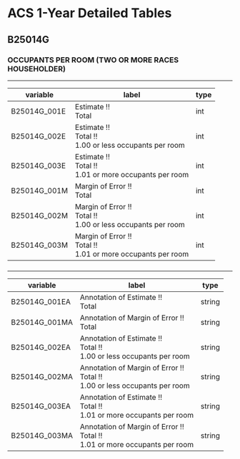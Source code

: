 # ACS 1-Year Detailed Tables

## B25014G

### OCCUPANTS PER ROOM (TWO OR MORE RACES HOUSEHOLDER)

___

| variable | label | type |
| ----- | ----- | ----- |
| B25014G_001E | Estimate !!<br>Total | int |
| B25014G_002E | Estimate !!<br>Total !!<br>1.00 or less occupants per room | int |
| B25014G_003E | Estimate !!<br>Total !!<br>1.01 or more occupants per room | int |
| B25014G_001M | Margin of Error !!<br>Total | int |
| B25014G_002M | Margin of Error !!<br>Total !!<br>1.00 or less occupants per room | int |
| B25014G_003M | Margin of Error !!<br>Total !!<br>1.01 or more occupants per room | int |
### 

___

| variable | label | type |
| ----- | ----- | ----- |
| B25014G_001EA | Annotation of Estimate !!<br>Total | string |
| B25014G_001MA | Annotation of Margin of Error !!<br>Total | string |
| B25014G_002EA | Annotation of Estimate !!<br>Total !!<br>1.00 or less occupants per room | string |
| B25014G_002MA | Annotation of Margin of Error !!<br>Total !!<br>1.00 or less occupants per room | string |
| B25014G_003EA | Annotation of Estimate !!<br>Total !!<br>1.01 or more occupants per room | string |
| B25014G_003MA | Annotation of Margin of Error !!<br>Total !!<br>1.01 or more occupants per room | string |

